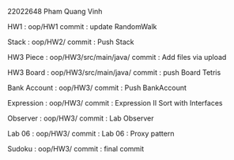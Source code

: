 22022648
Pham Quang Vinh 

HW1 : oop/HW1
commit : update RandomWalk

Stack : oop/HW2/
commit : Push Stack

HW3 Piece : oop/HW3/src/main/java/
commit : Add files via upload

HW3 Board : oop/HW3/src/main/java/
commit : push Board Tetris

Bank Account : oop/HW3/
commit : Push BankAccount

Expression : oop/HW3/
commit : Expression II Sort with Interfaces

Observer : oop/HW3/
commit : Lab Observer

Lab 06 : oop/HW3/
commit : Lab 06 : Proxy pattern

Sudoku : oop/HW3/
commit : final commit
